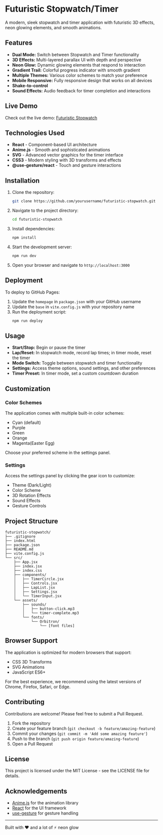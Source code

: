 # Futuristic Stopwatch/Timer

A modern, sleek stopwatch and timer application with futuristic 3D effects, neon glowing elements, and smooth animations.


## Features

- **Dual Mode:** Switch between Stopwatch and Timer functionality
- **3D Effects:** Multi-layered parallax UI with depth and perspective
- **Neon Glow:** Dynamic glowing elements that respond to interaction
- **Gradient Trail:** Colorful progress indicator with smooth gradient
- **Multiple Themes:** Various color schemes to match your preference
- **Mobile Responsive:** Fully responsive design that works on all devices
- **Shake-to-control**
- **Sound Effects:** Audio feedback for timer completion and interactions

## Live Demo

Check out the live demo: [Futuristic Stopwatch](https://laffingdragons.github.io/Stopwatch-Timer-UIHackaton/)

## Technologies Used

- **React** - Component-based UI architecture
- **Anime.js** - Smooth and sophisticated animations
- **SVG** - Advanced vector graphics for the timer interface
- **CSS3** - Modern styling with 3D transforms and effects
- **@use-gesture/react** - Touch and gesture interactions

## Installation

1. Clone the repository:
   ```bash
   git clone https://github.com/yourusername/futuristic-stopwatch.git
   ```

2. Navigate to the project directory:
   ```bash
   cd futuristic-stopwatch
   ```

3. Install dependencies:
   ```bash
   npm install
   ```

4. Start the development server:
   ```bash
   npm run dev
   ```

5. Open your browser and navigate to `http://localhost:3000`

## Deployment

To deploy to GitHub Pages:

1. Update the `homepage` in `package.json` with your GitHub username
2. Update the `base` in `vite.config.js` with your repository name
3. Run the deployment script:
   ```bash
   npm run deploy
   ```

## Usage

- **Start/Stop:** Begin or pause the timer
- **Lap/Reset:** In stopwatch mode, record lap times; in timer mode, reset the timer
- **Mode Switch:** Toggle between stopwatch and timer functionality
- **Settings:** Access theme options, sound settings, and other preferences
- **Timer Preset:** In timer mode, set a custom countdown duration

## Customization

### Color Schemes

The application comes with multiple built-in color schemes:
- Cyan (default)
- Purple
- Green
- Orange
- Magenta(Easter Egg)

Choose your preferred scheme in the settings panel.

### Settings

Access the settings panel by clicking the gear icon to customize:
- Theme (Dark/Light)
- Color Scheme
- 3D Rotation Effects
- Sound Effects
- Gesture Controls

## Project Structure

```
futuristic-stopwatch/
├── .gitignore
├── index.html
├── package.json
├── README.md
├── vite.config.js
└── src/
    ├── App.jsx
    ├── index.jsx
    ├── index.css
    ├── components/
    │   ├── TimerCircle.jsx
    │   ├── Controls.jsx
    │   ├── LapList.jsx
    │   ├── Settings.jsx
    │   └── TimerInput.jsx
    └── assets/
        ├── sounds/
        │   ├── button-click.mp3
        │   └── timer-complete.mp3
        └── fonts/
            └── Orbitron/
                └── [font files]
```

## Browser Support

The application is optimized for modern browsers that support:
- CSS 3D Transforms
- SVG Animations
- JavaScript ES6+

For the best experience, we recommend using the latest versions of Chrome, Firefox, Safari, or Edge.

## Contributing

Contributions are welcome! Please feel free to submit a Pull Request.

1. Fork the repository
2. Create your feature branch (`git checkout -b feature/amazing-feature`)
3. Commit your changes (`git commit -m 'Add some amazing feature'`)
4. Push to the branch (`git push origin feature/amazing-feature`)
5. Open a Pull Request

## License

This project is licensed under the MIT License - see the LICENSE file for details.

## Acknowledgements

- [Anime.js](https://animejs.com/) for the animation library
- [React](https://reactjs.org/) for the UI framework
- [use-gesture](https://use-gesture.netlify.app/) for gesture handling

---

Built with ❤️ and a lot of ⚡ neon glow
